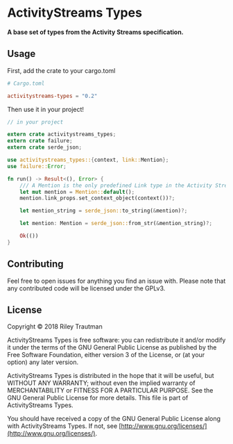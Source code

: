 # ActivityStreams Types
__A base set of types from the Activity Streams specification.__

## Usage
First, add the crate to your cargo.toml
```toml
# Cargo.toml

activitystreams-types = "0.2"
```

Then use it in your project!
```rust
// in your project

extern crate activitystreams_types;
extern crate failure;
extern crate serde_json;

use activitystreams_types::{context, link::Mention};
use failure::Error;

fn run() -> Result<(), Error> {
    /// A Mention is the only predefined Link type in the Activity Streams spec
    let mut mention = Mention::default();
    mention.link_props.set_context_object(context())?;

    let mention_string = serde_json::to_string(&mention)?;

    let mention: Mention = serde_json::from_str(&mention_string)?;

    Ok(())
}
```

## Contributing
Feel free to open issues for anything you find an issue with. Please note that any contributed code will be licensed under the GPLv3.

## License

Copyright © 2018 Riley Trautman

ActivityStreams Types is free software: you can redistribute it and/or modify it under the terms of the GNU General Public License as published by the Free Software Foundation, either version 3 of the License, or (at your option) any later version.

ActivityStreams Types is distributed in the hope that it will be useful, but WITHOUT ANY WARRANTY; without even the implied warranty of MERCHANTABILITY or FITNESS FOR A PARTICULAR PURPOSE. See the GNU General Public License for more details. This file is part of ActivityStreams Types.

You should have received a copy of the GNU General Public License along with ActivityStreams Types. If not, see [http://www.gnu.org/licenses/](http://www.gnu.org/licenses/).
